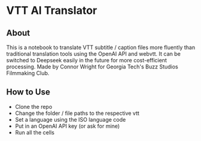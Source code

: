 # VTT AI Translator
## About
This is a notebook to translate VTT subtitle / caption files more fluently than traditional translation tools using the OpenAI API and webvtt. It can be switched to Deepseek easily in the future for more cost-efficient processing. Made by Connor Wright for Georgia Tech's Buzz Studios Filmmaking Club. 

## How to Use 
* Clone the repo
* Change the folder / file paths to the respective vtt
* Set a language using the ISO language code
* Put in an OpenAI API key (or ask for mine)
* Run all the cells
